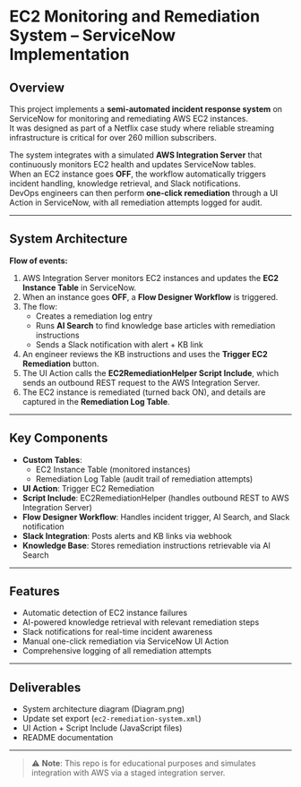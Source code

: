 # EC2 Monitoring and Remediation System – ServiceNow Implementation

## Overview
This project implements a **semi-automated incident response system** on ServiceNow for monitoring and remediating AWS EC2 instances.  
It was designed as part of a Netflix case study where reliable streaming infrastructure is critical for over 260 million subscribers.

The system integrates with a simulated **AWS Integration Server** that continuously monitors EC2 health and updates ServiceNow tables.  
When an EC2 instance goes **OFF**, the workflow automatically triggers incident handling, knowledge retrieval, and Slack notifications.  
DevOps engineers can then perform **one-click remediation** through a UI Action in ServiceNow, with all remediation attempts logged for audit.

---

## System Architecture
**Flow of events:**
1. AWS Integration Server monitors EC2 instances and updates the **EC2 Instance Table** in ServiceNow.  
2. When an instance goes **OFF**, a **Flow Designer Workflow** is triggered.  
3. The flow:
   - Creates a remediation log entry  
   - Runs **AI Search** to find knowledge base articles with remediation instructions  
   - Sends a Slack notification with alert + KB link  
4. An engineer reviews the KB instructions and uses the **Trigger EC2 Remediation** button.  
5. The UI Action calls the **EC2RemediationHelper Script Include**, which sends an outbound REST request to the AWS Integration Server.  
6. The EC2 instance is remediated (turned back ON), and details are captured in the **Remediation Log Table**.  

---

## Key Components
- **Custom Tables**:  
  - EC2 Instance Table (monitored instances)  
  - Remediation Log Table (audit trail of remediation attempts)  
- **UI Action**: Trigger EC2 Remediation  
- **Script Include**: EC2RemediationHelper (handles outbound REST to AWS Integration Server)  
- **Flow Designer Workflow**: Handles incident trigger, AI Search, and Slack notification  
- **Slack Integration**: Posts alerts and KB links via webhook  
- **Knowledge Base**: Stores remediation instructions retrievable via AI Search  

---

## Features
- Automatic detection of EC2 instance failures  
- AI-powered knowledge retrieval with relevant remediation steps  
- Slack notifications for real-time incident awareness  
- Manual one-click remediation via ServiceNow UI Action  
- Comprehensive logging of all remediation attempts  

---

## Deliverables
- System architecture diagram (Diagram.png)  
- Update set export (`ec2-remediation-system.xml`)  
- UI Action + Script Include (JavaScript files)  
- README documentation  

---

> ⚠️ **Note**: This repo is for educational purposes and simulates integration with AWS via a staged integration server.
